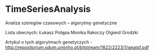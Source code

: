 TimeSeriesAnalysis
==================

Analiza szeregów czasowych – algorytmy genetyczne

Lista obecnych:
Łukasz Potępa
Monika Rakoczy
Olgierd Grodzki

Artykul o tych algorytmach genetyczych - http://repositorium.sdum.uminho.pt/bitstream/1822/2223/1/geatsf.pdf
